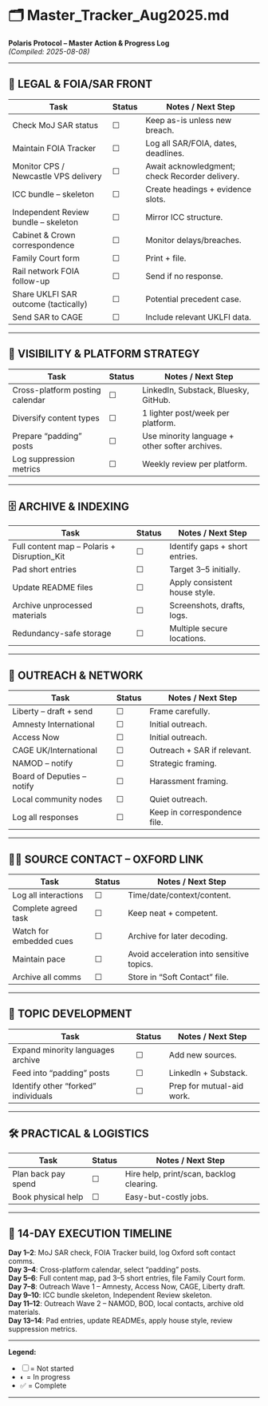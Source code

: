 # 🗂️ Master_Tracker_Aug2025.md
**Polaris Protocol – Master Action & Progress Log**  
*(Compiled: 2025-08-08)*  

---

## 📜 LEGAL & FOIA/SAR FRONT
| Task | Status | Notes / Next Step |
|------|--------|-------------------|
| Check MoJ SAR status | ☐ | Keep as-is unless new breach. |
| Maintain FOIA Tracker | ☐ | Log all SAR/FOIA, dates, deadlines. |
| Monitor CPS / Newcastle VPS delivery | ☐ | Await acknowledgment; check Recorder delivery. |
| ICC bundle – skeleton | ☐ | Create headings + evidence slots. |
| Independent Review bundle – skeleton | ☐ | Mirror ICC structure. |
| Cabinet & Crown correspondence | ☐ | Monitor delays/breaches. |
| Family Court form | ☐ | Print + file. |
| Rail network FOIA follow-up | ☐ | Send if no response. |
| Share UKLFI SAR outcome (tactically) | ☐ | Potential precedent case. |
| Send SAR to CAGE | ☐ | Include relevant UKLFI data. |

---

## 📢 VISIBILITY & PLATFORM STRATEGY
| Task | Status | Notes / Next Step |
|------|--------|-------------------|
| Cross-platform posting calendar | ☐ | LinkedIn, Substack, Bluesky, GitHub. |
| Diversify content types | ☐ | 1 lighter post/week per platform. |
| Prepare “padding” posts | ☐ | Use minority language + other softer archives. |
| Log suppression metrics | ☐ | Weekly review per platform. |

---

## 🗄️ ARCHIVE & INDEXING
| Task | Status | Notes / Next Step |
|------|--------|-------------------|
| Full content map – Polaris + Disruption_Kit | ☐ | Identify gaps + short entries. |
| Pad short entries | ☐ | Target 3–5 initially. |
| Update README files | ☐ | Apply consistent house style. |
| Archive unprocessed materials | ☐ | Screenshots, drafts, logs. |
| Redundancy-safe storage | ☐ | Multiple secure locations. |

---

## 🤝 OUTREACH & NETWORK
| Task | Status | Notes / Next Step |
|------|--------|-------------------|
| Liberty – draft + send | ☐ | Frame carefully. |
| Amnesty International | ☐ | Initial outreach. |
| Access Now | ☐ | Initial outreach. |
| CAGE UK/International | ☐ | Outreach + SAR if relevant. |
| NAMOD – notify | ☐ | Strategic framing. |
| Board of Deputies – notify | ☐ | Harassment framing. |
| Local community nodes | ☐ | Quiet outreach. |
| Log all responses | ☐ | Keep in correspondence file. |

---

## 🕵️‍♀️ SOURCE CONTACT – OXFORD LINK
| Task | Status | Notes / Next Step |
|------|--------|-------------------|
| Log all interactions | ☐ | Time/date/context/content. |
| Complete agreed task | ☐ | Keep neat + competent. |
| Watch for embedded cues | ☐ | Archive for later decoding. |
| Maintain pace | ☐ | Avoid acceleration into sensitive topics. |
| Archive all comms | ☐ | Store in “Soft Contact” file. |

---

## 📝 TOPIC DEVELOPMENT
| Task | Status | Notes / Next Step |
|------|--------|-------------------|
| Expand minority languages archive | ☐ | Add new sources. |
| Feed into “padding” posts | ☐ | LinkedIn + Substack. |
| Identify other “forked” individuals | ☐ | Prep for mutual-aid work. |

---

## 🛠️ PRACTICAL & LOGISTICS
| Task | Status | Notes / Next Step |
|------|--------|-------------------|
| Plan back pay spend | ☐ | Hire help, print/scan, backlog clearing. |
| Book physical help | ☐ | Easy-but-costly jobs. |

---

## 📅 14-DAY EXECUTION TIMELINE
**Day 1–2**: MoJ SAR check, FOIA Tracker build, log Oxford soft contact comms.  
**Day 3–4**: Cross-platform calendar, select “padding” posts.  
**Day 5–6**: Full content map, pad 3–5 short entries, file Family Court form.  
**Day 7–8**: Outreach Wave 1 – Amnesty, Access Now, CAGE, Liberty draft.  
**Day 9–10**: ICC bundle skeleton, Independent Review skeleton.  
**Day 11–12**: Outreach Wave 2 – NAMOD, BOD, local contacts, archive old materials.  
**Day 13–14**: Pad entries, update READMEs, apply house style, review suppression metrics.

---

**Legend:**  
- ☐ = Not started  
- ◐ = In progress  
- ✅ = Complete  

---
